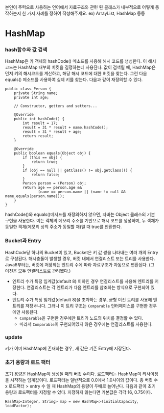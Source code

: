 본인이 주력으로 사용하는 언어에서 자료구조와 관련 된 클래스가 내부적으로 어떻게 동작하는지 한 가지 사례를 정하여 작성해주세요. ex) ArrayList, HashMap 등등

# HashMap

### hash함수와 값 검색
HashMap은 키 객체의 hashCode() 메소드를 사용해 해시 코드를 생성한다.
이 해시 코드는 HashMap 내부의 버킷을 결정하는데 사용된다.
값이 검색될 때, HashMap은 먼저 키의 해시코드를 계산하고, 해당 해시 코드에 대한 버킷을 찾는다. 그런 다음 equals() 메소드를 사용하여 실제 키를 찾는다.
다음과 같이 재정의할 수 있다.

```
public class Person {
    private String name;
    private int age;

    // Constructor, getters and setters...

    @Override
    public int hashCode() {
        int result = 17;
        result = 31 * result + name.hashCode();
        result = 31 * result + age;
        return result;
    }

    @Override
    public boolean equals(Object obj) {
        if (this == obj) {
            return true;
        }
        if (obj == null || getClass() != obj.getClass()) {
            return false;
        }
        Person person = (Person) obj;
        return age == person.age &&
               (name == person.name || (name != null && name.equals(person.name)));
    }
}
```

hashCode()와 equals()메서드를 재정의하지 않으면, 자바는 Object 클래스의 기본 구현을 사용한다.
이는 객체의 메모리 주소를 기반으로 해시 코드를 생성하며, 두 객체가 동일한 객체(메모리 상의 주소가 동일할 때)일 때 true를 반환한다.

### Bucket과 Entry
HashCode당 하나의 Bucket이 있고, Bucket은 키 값 쌍을 나타내는 여러 개의 Entry로 구성된다.
해시충돌이 발생할 경우, 버킷 내에서 연결리스트 또는 트리를 사용한다.
Java8부터는, 버킷에 저장되는 엔트리 수에 따라 자료구조가 자동으로 변환된다. (그 이전은 모두 연결리스트로 관리됐다.)
- 엔트리 수가 특정 임계값(default 8) 이하인 경우 연결리스트를 사용해 엔트리를 저장한다. 연결리스트는 각 엔트리가 다음 엔트리를 참조하는 방식으로 구현되어 있다.
- 엔트리 수가 특정 임계값(default 8)을 초과하는 경우, 균형 이진 트리를 사용해 엔트리를 저장ㅎ나다. 그러나 이 트리 구조는 `Comparable` 인터페이스를 구현한 경우에만 사용된다.
  - `Comparable`을 구현한 경우에만 트리가 노드의 위치를 결정할 수 있다.
  - 따라서 `Comparable`이 구현되어있지 않은 경우에는 연결리스트를 사용한다.

### update
키가 이미 HashMap에 존재하는 경우, 새 값은 기존 Entry에 저장된다.

### 초기 용량과 로드 팩터
초기 용량은 HashMap이 생성될 때의 버킷 수이다.
로드팩터는 HashMap이 리사이징을 시작하는 임계값이다. 
로드팩터는 일반적으로 0.0에서 1.0사이의 값이다.
총 버킷 수 x 로드팩터 > entry 수 일 때 HashMap의 용량이 두배로 늘어난다.
다음과 같이 초기 용량과 로드팩터를 지정할 수 있다. 지정하지 않는다면 기본값은 각각 16, 0.75이다.
```
HashMap<Integer, String> map = new HashMap<>(initialCapacity, loadFactor);
```
